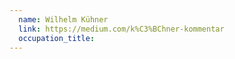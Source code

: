 ```yaml
---
  name: Wilhelm Kühner
  link: https://medium.com/k%C3%BChner-kommentar
  occupation_title:
---
```

